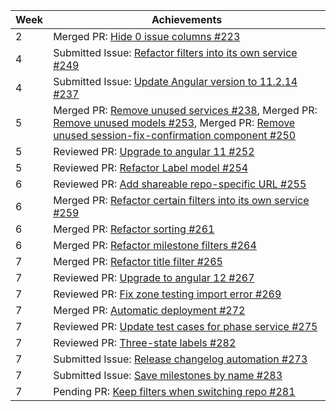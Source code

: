 | Week | Achievements |
| ---- | ------------ |
| 2 | Merged PR: [Hide 0 issue columns #223](https://github.com/CATcher-org/WATcher/pull/223) |
| 4 | Submitted Issue: [Refactor filters into its own service #249](https://github.com/CATcher-org/WATcher/issues/249) |
| 4 | Submitted Issue: [Update Angular version to 11.2.14 #237](https://github.com/CATcher-org/WATcher/issues/237) |
| 5 | Merged PR: [Remove unused services #238](https://github.com/CATcher-org/WATcher/pull/238), Merged PR: [Remove unused models #253](https://github.com/CATcher-org/WATcher/pull/253), Merged PR: [Remove unused session-fix-confirmation component #250](https://github.com/CATcher-org/WATcher/pull/250) |
| 5 | Reviewed PR: [Upgrade to angular 11 #252](https://github.com/CATcher-org/WATcher/pull/252) |
| 5 | Reviewed PR: [Refactor Label model #254](https://github.com/CATcher-org/WATcher/pull/254) |
| 6 | Reviewed PR: [Add shareable repo-specific URL #255](https://github.com/CATcher-org/WATcher/pull/255) |
| 6 | Merged PR: [Refactor certain filters into its own service #259](https://github.com/CATcher-org/WATcher/pull/259) |
| 6 | Merged PR: [Refactor sorting #261](https://github.com/CATcher-org/WATcher/pull/261) |
| 6 | Merged PR: [Refactor milestone filters #264](https://github.com/CATcher-org/WATcher/pull/264) |
| 7 | Merged PR: [Refactor title filter #265](https://github.com/CATcher-org/WATcher/pull/265) |
| 7 | Reviewed PR: [Upgrade to angular 12 #267](https://github.com/CATcher-org/WATcher/pull/267) |
| 7 | Reviewed PR: [Fix zone testing import error #269](https://github.com/CATcher-org/WATcher/pull/269) |
| 7 | Merged PR: [Automatic deployment #272](https://github.com/CATcher-org/WATcher/pull/272) |
| 7 | Reviewed PR: [Update test cases for phase service #275](https://github.com/CATcher-org/WATcher/pull/275) |
| 7 | Reviewed PR: [Three-state labels #282](https://github.com/CATcher-org/WATcher/pull/282) |
| 7 | Submitted Issue: [Release changelog automation #273](https://github.com/CATcher-org/WATcher/issues/273) |
| 7 | Submitted Issue: [Save milestones by name #283](https://github.com/CATcher-org/WATcher/issues/283) |
| 7 | Pending PR: [Keep filters when switching repo #281](https://github.com/CATcher-org/WATcher/pull/281) |
